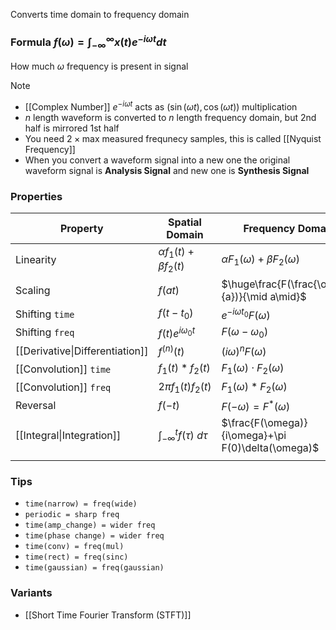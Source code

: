 Converts time domain to frequency domain
### Formula $f(\omega)=\int_{-\infty}^\infty x(t)e^{-i\omega t}dt$
How much $\omega$ frequency is present in signal
> [!note]
> - [[Complex Number]] $e^{-i\omega t}$ acts as $(\sin(\omega t),\cos(\omega t))$ multiplication
> - $n$ length waveform is converted to $n$ length frequency domain, but 2nd half is mirrored 1st half
> - You need $2\times\text{max measured frequnecy}$ samples, this is called [[Nyquist Frequency]]
> - When you convert a waveform signal into a new one
>   the original waveform signal is **Analysis Signal** and new one is **Synthesis Signal**
### Properties
| Property                        | Spatial Domain                     | Frequency Domain                                   |
| ------------------------------- | ---------------------------------- | -------------------------------------------------- |
| Linearity                       | $\alpha f_1(t)+\beta f_2(t)$       | $\alpha F_1(\omega)+\beta F_2(\omega)$             |
| Scaling                         | $f(at)$                            | $\huge\frac{F(\frac{\omega}{a})}{\mid a\mid}$      |
| Shifting `time`                 | $f(t-t_0)$                         | $e^{-i\omega t_0}F(\omega)$                        |
| Shifting `freq`                 | $f(t)e^{i\omega_0 t}$              | $F(\omega-\omega_0)$                               |
| [[Derivative\|Differentiation]] | $f^{(n)}(t)$                       | $(i\omega)^nF(\omega)$                             |
| [[Convolution]] `time`          | $f_1(t)*f_2(t)$                    | $F_1(\omega)\cdot F_2(\omega)$                     |
| [[Convolution]] `freq`          | $2\pi f_1(t)f_2(t)$                | $F_1(\omega)*F_2(\omega)$                          |
| Reversal                        | $f(-t)$                            | $F(-\omega)=F^*(\omega)$                           |
| [[Integral\|Integration]]       | $\int_{-\infty}^{t}f(\tau)\ d\tau$ | $\frac{F(\omega)}{i\omega}+\pi F(0)\delta(\omega)$ |
|                                 |                                    |                                                    |
### Tips
- `time(narrow) = freq(wide)`
- `periodic = sharp freq`
- `time(amp_change) = wider freq`
- `time(phase change) = wider freq`
- `time(conv) = freq(mul)`
- `time(rect) = freq(sinc)`
- `time(gaussian) = freq(gaussian)`
### Variants
- [[Short Time Fourier Transform (STFT)]]
